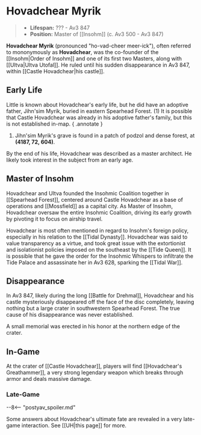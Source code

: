 # Hovadchear Myrik

> - **Lifespan:** ??? - Av3 847
> - **Position:** Master of [[Insohm]] (c. Av3 500 - Av3 847)

**Hovadchear Myrik** (pronounced "ho-vad-cheer meer-ick"), often referred to mononymously as **Hovadchear**, was the co-founder of the [[Insohm|Order of Insohm]] and one of its first two Masters, along with [[Ultva|Ultva Utofal]]. He ruled until his sudden disappearance in Av3 847, within [[Castle Hovadchear|his castle]].

## Early Life

Little is known about Hovadchear's early life, but he did have an adoptive father, Jihn'sim Myrik, buried in eastern Spearhead Forest. (1) It is possible that Castle Hovadchear was already in his adoptive father's family, but this is not established in-map.
{ .annotate }

1. Jihn'sim Myrik's grave is found in a patch of podzol and dense forest, at **(4187, 72, 604)**.

By the end of his life, Hovadchear was described as a master architect. He likely took interest in the subject from an early age.

## Master of Insohm

Hovadchear and Ultva founded the Insohmic Coalition together in [[Spearhead Forest]], centered around Castle Hovadchear as a base of operations and [[Mossfield]] as a capital city. As Master of Insohm, Hovadchear oversaw the entire Insohmic Coalition, driving its early growth by pivoting it to focus on airship travel.

Hovadchear is most often mentioned in regard to Insohm's foreign policy, especially in his relation to the [[Tidal Dynasty]]. Hovadchear was said to value transparency as a virtue, and took great issue with the extortionist and isolationist policies imposed on the southeast by the [[Tide Queen]]. It is possible that he gave the order for the Insohmic Whispers to infiltrate the Tide Palace and assassinate her in Av3 628, sparking the [[Tidal War]].

## Disappearance

In Av3 847, likely during the long [[Battle for Drehmal]], Hovadchear and his castle mysteriously disappeared off the face of the disc completely, leaving nothing but a large crater in southwestern Spearhead Forest. The true cause of his disappearance was never established.

A small memorial was erected in his honor at the northern edge of the crater.

## In-Game

At the crater of [[Castle Hovadchear]], players will find [[Hovadchear's Greathammer]], a very strong legendary weapon which breaks through armor and deals massive damage.

### Late-Game

--8<-- "postyav_spoiler.md"

Some answers about Hovadchear's ultimate fate are revealed in a very late-game interaction. See [[UH|this page]] for more.
